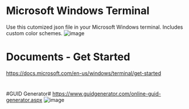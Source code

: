# Microsoft Windows Terminal

Use this cutomized json file in your Microsoft Windows terminal. Includes custom color schemes. 
![image](https://user-images.githubusercontent.com/60154709/131394975-700d2ccf-281e-4218-8b63-3ec69a9c6199.png)

# Documents - Get Started
https://docs.microsoft.com/en-us/windows/terminal/get-started
#
#GUID Generator#
https://www.guidgenerator.com/online-guid-generator.aspx
![image](https://user-images.githubusercontent.com/60154709/131395558-5893a5d4-ea6e-4f36-8b87-e8842984b1b3.png)
